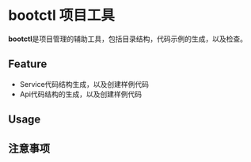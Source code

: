 # bootctl 项目工具

**bootctl**是项目管理的辅助工具，包括目录结构，代码示例的生成，以及检查。

## Feature

* Service代码结构生成，以及创建样例代码
* Api代码结构的生成，以及创建样例代码

## Usage

## 注意事项